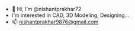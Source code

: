 - 👋 Hi, I’m @nishantprakhar72
-  I’m interested in CAD, 3D Modeling, Designing...
- 📫 nishantprakhar9876@gmail.com

<!---
nishantprakhar72/nishantprakhar72 is a ✨ special ✨ repository because its `README.md` (this file) appears on your GitHub profile.
You can click the Preview link to take a look at your changes.
--->
